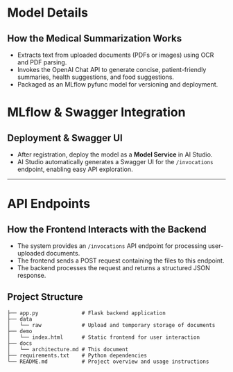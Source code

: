 # Model Details

## How the Medical Summarization Works
- Extracts text from uploaded documents (PDFs or images) using OCR and PDF parsing.
- Invokes the OpenAI Chat API to generate concise, patient-friendly summaries, health suggestions, and food suggestions.
- Packaged as an MLflow pyfunc model for versioning and deployment.

# MLflow & Swagger Integration

## Deployment & Swagger UI
- After registration, deploy the model as a **Model Service** in AI Studio.
- AI Studio automatically generates a Swagger UI for the `/invocations` endpoint, enabling easy API exploration.

---

# API Endpoints

## How the Frontend Interacts with the Backend
- The system provides an `/invocations` API endpoint for processing user-uploaded documents.
- The frontend sends a POST request containing the files to this endpoint.
- The backend processes the request and returns a structured JSON response.

## Project Structure

```
├── app.py              # Flask backend application
├── data
│   └── raw             # Upload and temporary storage of documents
├── demo
│   └── index.html      # Static frontend for user interaction
├── docs
│   └── architecture.md # This document
├── requirements.txt    # Python dependencies
└── README.md           # Project overview and usage instructions
```